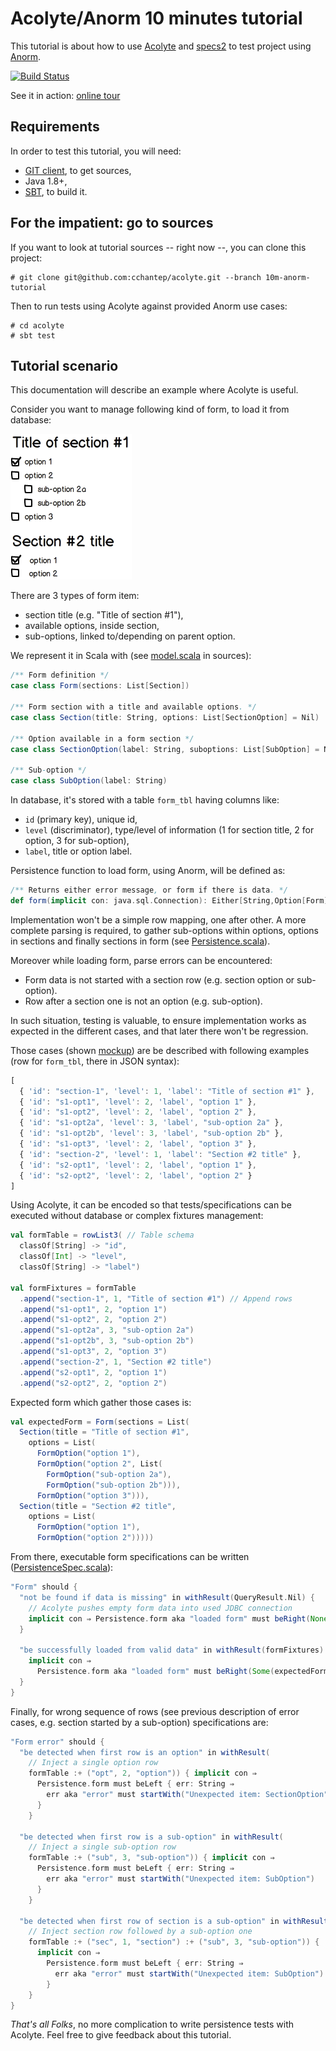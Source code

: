 # Acolyte/Anorm 10 minutes tutorial

This tutorial is about how to use [Acolyte](http://cchantep.github.io/acolyte/) and [specs2](http://etorreborre.github.io/specs2/) to test project using [Anorm](http://www.playframework.com/documentation/latest/ScalaAnorm).

[![Build Status](https://secure.travis-ci.org/cchantep/acolyte.png?branch=10m-anorm-tutorial)](http://travis-ci.org/cchantep/acolyte)

See it in action: [online tour](http://tour.acolyte.eu.org/)

## Requirements

In order to test this tutorial, you will need:

- [GIT client](http://git-scm.com/downloads), to get sources,
- Java 1.8+,
- [SBT](http://www.scala-sbt.org/), to build it.

## For the impatient: go to sources

If you want to look at tutorial sources -- right now --, you can clone this project:

```shell
# git clone git@github.com:cchantep/acolyte.git --branch 10m-anorm-tutorial
```

Then to run tests using Acolyte against provided Anorm use cases:

```shell
# cd acolyte
# sbt test
```

## Tutorial scenario

This documentation will describe an example where Acolyte is useful.

Consider you want to manage following kind of form, to load it from database:

![Form mockup](./documentation/images/mockup.png)

There are 3 types of form item:

- section title (e.g. "Title of section #1"),
- available options, inside section,
- sub-options, linked to/depending on parent option.

We represent it in Scala with (see [model.scala](./src/main/scala/model.scala) in sources):

```scala
/** Form definition */
case class Form(sections: List[Section])

/** Form section with a title and available options. */
case class Section(title: String, options: List[SectionOption] = Nil)

/** Option available in a form section */
case class SectionOption(label: String, suboptions: List[SubOption] = Nil)

/** Sub-option */
case class SubOption(label: String)
```

In database, it's stored with a table `form_tbl` having columns like:

- `id` (primary key), unique id,
- `level` (discriminator), type/level of information (1 for section title, 2 for option, 3 for sub-option),
- `label`, title or option label.

Persistence function to load form, using Anorm, will be defined as:

```scala
/** Returns either error message, or form if there is data. */
def form(implicit con: java.sql.Connection): Either[String,Option[Form]] = ...
```

Implementation won't be a simple row mapping, one after other.
A more complete parsing is required, to gather sub-options within options, options in sections and finally sections in form (see [Persistence.scala](./src/main/scala/Persistence.scala)).

Moreover while loading form, parse errors can be encountered:

- Form data is not started with a section row (e.g. section option or sub-option).
- Row after a section one is not an option (e.g. sub-option).

In such situation, testing is valuable, to ensure implementation works as expected in the different cases, and that later there won't be regression.

Those cases (shown [mockup](./documentation/images/mockup.png)) are be described with following examples (row for `form_tbl`, there in JSON syntax):

```javascript
[
  { 'id': "section-1", 'level': 1, 'label': "Title of section #1" },
  { 'id': "s1-opt1", 'level': 2, 'label', "option 1" },
  { 'id': "s1-opt2", 'level': 2, 'label', "option 2" },
  { 'id': "s1-opt2a", 'level': 3, 'label', "sub-option 2a" },
  { 'id': "s1-opt2b", 'level': 3, 'label', "sub-option 2b" },
  { 'id': "s1-opt3", 'level': 2, 'label', "option 3" },
  { 'id': "section-2", 'level': 1, 'label': "Section #2 title" },
  { 'id': "s2-opt1", 'level': 2, 'label', "option 1" },
  { 'id': "s2-opt2", 'level': 2, 'label', "option 2" }
]
```

Using Acolyte, it can be encoded so that tests/specifications can be executed without database or complex fixtures management:

```scala
val formTable = rowList3( // Table schema
  classOf[String] -> "id",
  classOf[Int] -> "level",
  classOf[String] -> "label")

val formFixtures = formTable
  .append("section-1", 1, "Title of section #1") // Append rows
  .append("s1-opt1", 2, "option 1")
  .append("s1-opt2", 2, "option 2")
  .append("s1-opt2a", 3, "sub-option 2a")
  .append("s1-opt2b", 3, "sub-option 2b")
  .append("s1-opt3", 2, "option 3")
  .append("section-2", 1, "Section #2 title")
  .append("s2-opt1", 2, "option 1")
  .append("s2-opt2", 2, "option 2")
```

Expected form which gather those cases is:

```scala
val expectedForm = Form(sections = List(
  Section(title = "Title of section #1",
    options = List(
      FormOption("option 1"),
      FormOption("option 2", List(
        FormOption("sub-option 2a"),
        FormOption("sub-option 2b"))),
      FormOption("option 3"))),
  Section(title = "Section #2 title",
    options = List(
      FormOption("option 1"), 
      FormOption("option 2")))))
```

From there, executable form specifications can be written ([PersistenceSpec.scala](./src/test/scala/PersistenceSpec.scala)):

```scala
"Form" should {
  "not be found if data is missing" in withResult(QueryResult.Nil) {
    // Acolyte pushes empty form data into used JDBC connection
    implicit con ⇒ Persistence.form aka "loaded form" must beRight(None)
  }

  "be successfully loaded from valid data" in withResult(formFixtures) {
    implicit con ⇒
      Persistence.form aka "loaded form" must beRight(Some(expectedForm))
  }
}
```

Finally, for wrong sequence of rows (see previous description of error cases, e.g. section started by a sub-option) specifications are:

```scala
"Form error" should {
  "be detected when first row is an option" in withResult(
    // Inject a single option row
    formTable :+ ("opt", 2, "option")) { implicit con ⇒
      Persistence.form must beLeft { err: String ⇒
        err aka "error" must startWith("Unexpected item: SectionOption")
      }
    }

  "be detected when first row is a sub-option" in withResult(
    // Inject a single sub-option row
    formTable :+ ("sub", 3, "sub-option")) { implicit con ⇒
      Persistence.form must beLeft { err: String ⇒
        err aka "error" must startWith("Unexpected item: SubOption")
      }
    }

  "be detected when first row of section is a sub-option" in withResult(
    // Inject section row followed by a sub-option one
    formTable :+ ("sec", 1, "section") :+ ("sub", 3, "sub-option")) {
      implicit con ⇒
        Persistence.form must beLeft { err: String ⇒
          err aka "error" must startWith("Unexpected item: SubOption")
        }
    }
}
```

*That's all Folks*, no more complication to write persistence tests with Acolyte. Feel free to give feedback about this tutorial.
